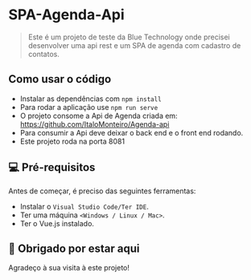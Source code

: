 # SPA-Agenda-Api

> Este é um projeto de teste da Blue Technology onde precisei desenvolver uma api rest e um SPA de agenda com cadastro de contatos.

## Como usar o código

* Instalar as dependências com `npm install`
* Para rodar a aplicação use `npm run serve`
* O projeto consome a Api de Agenda criada em: https://github.com/ItaloMonteiro/Agenda-api
* Para consumir a Api deve deixar o back end e o front end rodando.
* Este projeto roda na porta 8081

## 💻 Pré-requisitos

Antes de começar, é preciso das seguintes ferramentas:

* Instalar o `Visual Studio Code/Ter IDE`.
* Ter uma máquina `<Windows / Linux / Mac>`.
* Ter o Vue.js instalado.

## 🤝 Obrigado por estar aqui

Agradeço à sua visita à este projeto!

